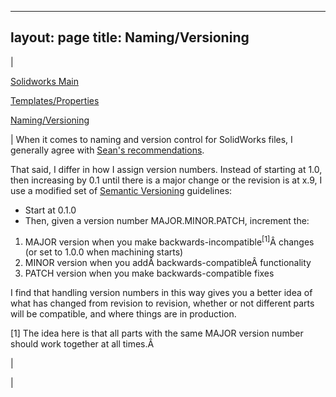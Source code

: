 

---
layout: page
title: Naming/Versioning
---

  

| 
  

[Solidworks Main](https://sites.google.com/site/tayloredwardpeterson/tutorials/solidworks)

  

[Templates/Properties](https://sites.google.com/site/raintomudd/tutorials/solidworks-templatesandproperties)
  

[Naming/Versioning](https://sites.google.com/site/tayloredwardpeterson/tutorials/solidworks/namingversioning)

 | 
 When it comes to naming and version control for SolidWorks files, I generally agree with [Sean's recommendations](https://sites.google.com/site/raintomudd/tutorials/solidworks-namingandversions). 
  

 That said, I differ in how I assign version numbers. Instead of starting at 1.0, then increasing by 0.1 until there is a major change or the revision is at x.9, I use a modified set of [Semantic Versioning](http://semver.org/) guidelines: 

- Start at 0.1.0
- Then, given a version number MAJOR.MINOR.PATCH, increment the:

1. MAJOR version when you make backwards-incompatible<sup><span class="c3">[1]</span></sup>Â changes (or set to 1.0.0 when machining starts)
2. MINOR version when you addÂ backwards-compatibleÂ functionality
3. PATCH version when you make backwards-compatible fixes

 I find that handling version numbers in this way gives you a better idea of what has changed from revision to revision, whether or not different parts will be compatible, and where things are in production. 

  

  

  

  

  

 [1] The idea here is that all parts with the same MAJOR version number should work together at all times.Â 

 | 
  

 |

  

